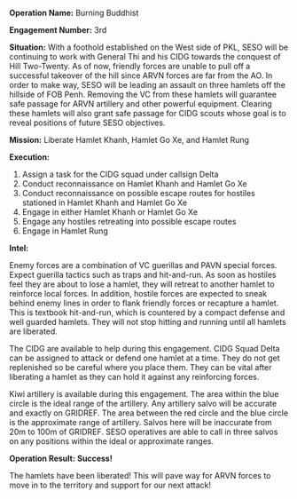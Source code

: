 __Operation Name:__ Burning Buddhist

__Engagement Number:__ 3rd

__Situation:__ With a foothold established on the West side of PKL, SESO will be continuing to work with General Thi and his CIDG towards the conquest of Hill Two-Twenty. As of now, friendly forces are unable to pull off a successful takeover of the hill since ARVN forces are far from the AO. In order to make way, SESO will be leading an assault on three hamlets off the hillside of FOB Penh. Removing the VC from these hamlets will guarantee safe passage for ARVN artillery and other powerful equipment. Clearing these hamlets will also grant safe passage for CIDG scouts whose goal is to reveal positions of future SESO objectives.

__Mission:__ Liberate Hamlet Khanh, Hamlet Go Xe, and Hamlet Rung

__Execution:__
1. Assign a task for the CIDG squad under callsign Delta
2. Conduct reconnaissance on Hamlet Khanh and Hamlet Go Xe
3. Conduct reconnaissance on possible escape routes for hostiles stationed in Hamlet Khanh and Hamlet Go Xe
4. Engage in either Hamlet Khanh or Hamlet Go Xe
5. Engage any hostiles retreating into possible escape routes
6. Engage in Hamlet Rung

__Intel:__

Enemy forces are a combination of VC guerillas and PAVN special forces. Expect guerilla tactics such as traps and hit-and-run. As soon as hostiles feel they are about to lose a hamlet, they will retreat to another hamlet to reinforce local forces. In addition, hostile forces are expected to sneak behind enemy lines in order to flank friendly forces or recapture a hamlet. This is textbook hit-and-run, which is countered by a compact defense and well guarded hamlets. They will not stop hitting and running until all hamlets are liberated.

The CIDG are available to help during this engagement. CIDG Squad Delta can be assigned to attack or defend one hamlet at a time. They do not get replenished so be careful where you place them. They can be vital after liberating a hamlet as they can hold it against any reinforcing forces.

Kiwi artillery is available during this engagement. The area within the blue circle is the ideal range of the artillery. Any artillery salvo will be accurate and exactly on GRIDREF. The area between the red circle and the blue circle is the approximate range of artillery. Salvos here will be inaccurate from 20m to 100m of GRIDREF. SESO operatives are able to call in three salvos on any positions within the ideal or approximate ranges.

__Operation Result:__ **Success!**

The hamlets have been liberated! This will pave way for ARVN forces to move in to the territory and support for our next attack!